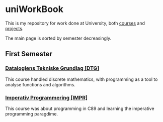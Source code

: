 # uniWorkBook

This is my repository for work done at University, both [courses](./courses) and [projects](./projects).

The main page is sorted by semester decreasingly.

## First Semester

### [Datalogiens Tekniske Grundlag \[DTG\]](https://github.com/j-terp/aau_dtg/)

This course handled discrete mathematics, with programming as a tool to analyse functions and algorithms.

### [Imperativ Programmering \[IMPR\]](https://github.com/j-terp/aau_impr/)

This course was about programming in C89 and learning the imperative programming paragdime.

